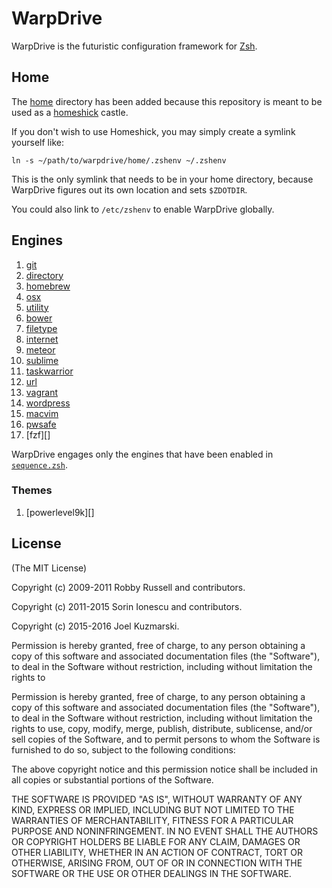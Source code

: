 # WarpDrive

WarpDrive is the futuristic configuration framework for [Zsh][1].

## Home

The [home][] directory has been added because this repository is meant to be used as a [homeshick][] castle.

If you don't wish to use Homeshick, you may simply create a symlink yourself like:

```
ln -s ~/path/to/warpdrive/home/.zshenv ~/.zshenv
```

This is the only symlink that needs to be in your home directory, because WarpDrive figures out its own location and sets `$ZDOTDIR`.

You could also link to `/etc/zshenv` to enable WarpDrive globally.

## Engines

  1. [git][]
  2. [directory][]
  3. [homebrew][]
  4. [osx][]
  5. [utility][]
  6. [bower][]
  7. [filetype][]
  8. [internet][]
  9. [meteor][]
  10. [sublime][]
  11. [taskwarrior][]
  12. [url][]
  13. [vagrant][]
  14. [wordpress][]
  15. [macvim][]
  16. [pwsafe][]
  17. [fzf][]

WarpDrive engages only the engines that have been enabled in [`sequence.zsh`][].

### Themes

  1. [powerlevel9k][]

License
-------

(The MIT License)

Copyright (c) 2009-2011 Robby Russell and contributors.

Copyright (c) 2011-2015 Sorin Ionescu and contributors.

Copyright (c) 2015-2016 Joel Kuzmarski.

Permission is hereby granted, free of charge, to any person obtaining a copy of
this software and associated documentation files (the "Software"), to deal in
the Software without restriction, including without limitation the rights to

Permission is hereby granted, free of charge, to any person obtaining a copy of
this software and associated documentation files (the "Software"), to deal in
the Software without restriction, including without limitation the rights to
use, copy, modify, merge, publish, distribute, sublicense, and/or sell copies
of the Software, and to permit persons to whom the Software is furnished to do
so, subject to the following conditions:

The above copyright notice and this permission notice shall be included in all
copies or substantial portions of the Software.

THE SOFTWARE IS PROVIDED "AS IS", WITHOUT WARRANTY OF ANY KIND, EXPRESS OR
IMPLIED, INCLUDING BUT NOT LIMITED TO THE WARRANTIES OF MERCHANTABILITY,
FITNESS FOR A PARTICULAR PURPOSE AND NONINFRINGEMENT. IN NO EVENT SHALL THE
AUTHORS OR COPYRIGHT HOLDERS BE LIABLE FOR ANY CLAIM, DAMAGES OR OTHER
LIABILITY, WHETHER IN AN ACTION OF CONTRACT, TORT OR OTHERWISE, ARISING FROM,
OUT OF OR IN CONNECTION WITH THE SOFTWARE OR THE USE OR OTHER DEALINGS IN THE
SOFTWARE.

[1]: http://www.zsh.org
[git]: engines/git
[directory]: engines/directory
[homebrew]: engines/homebrew
[osx]: engines/osx
[utility]: engines/utility
[bower]: engines/bower
[filetype]: engines/filetype
[internet]: engines/internet
[meteor]: engines/meteor
[sublime]: engines/sublime
[taskwarrior]: engines/taskwarrior
[url]: engines/url
[vagrant]: engines/vagrant
[wordpress]: engines/wordpress
[macvim]: engines/macvim
[pwsafe]: engines/pwsafe
[3n theme]: engines/prompt/functions/prompt_3n_setup
[home]: home
[homeshick]: https://github.com/andsens/homeshick
[`sequence.zsh`]: sequence.zsh 
